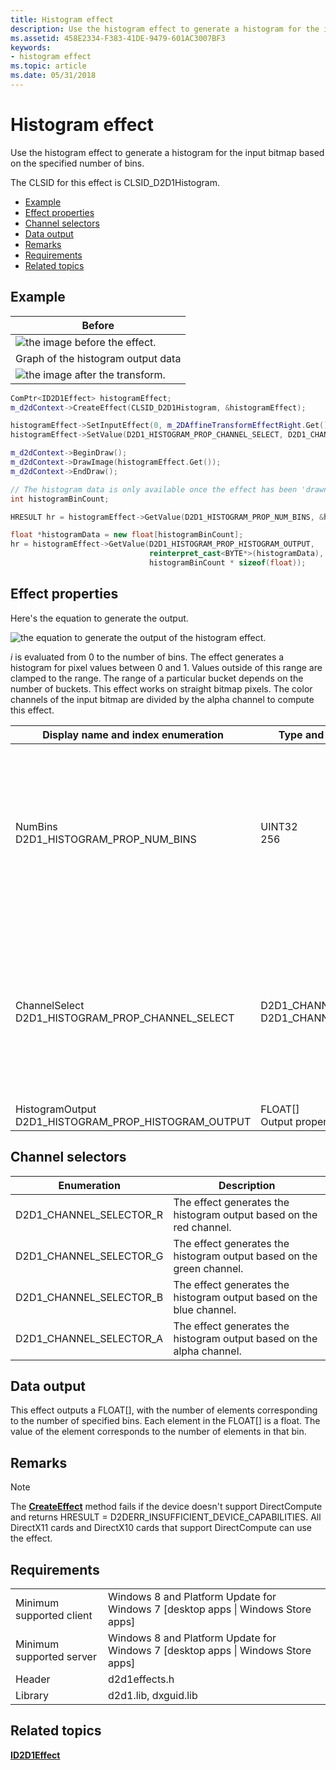 ```yaml
---
title: Histogram effect
description: Use the histogram effect to generate a histogram for the input bitmap based on the specified number of bins.
ms.assetid: 458E2334-F383-41DE-9479-601AC3007BF3
keywords:
- histogram effect
ms.topic: article
ms.date: 05/31/2018
---
```


# Histogram effect

Use the histogram effect to generate a histogram for the input bitmap based on the specified number of bins.

The CLSID for this effect is CLSID\_D2D1Histogram.

-   [Example](#example)
-   [Effect properties](#effect-properties)
-   [Channel selectors](#channel-selectors)
-   [Data output](#data-output)
-   [Remarks](#remarks)
-   [Requirements](#requirements)
-   [Related topics](#related-topics)

## Example



| Before                                                     |
|------------------------------------------------------------|
| ![the image before the effect.](images/default-before.jpg) |
| Graph of the histogram output data                         |
| ![the image after the transform.](images/33-histogram.png) |



 


```C++
ComPtr<ID2D1Effect> histogramEffect;
m_d2dContext->CreateEffect(CLSID_D2D1Histogram, &histogramEffect);

histogramEffect->SetInputEffect(0, m_2DAffineTransformEffectRight.Get());
histogramEffect->SetValue(D2D1_HISTOGRAM_PROP_CHANNEL_SELECT, D2D1_CHANNEL_SELECTOR_G);

m_d2dContext->BeginDraw();
m_d2dContext->DrawImage(histogramEffect.Get());
m_d2dContext->EndDraw();

// The histogram data is only available once the effect has been 'drawn'.
int histogramBinCount;

HRESULT hr = histogramEffect->GetValue(D2D1_HISTOGRAM_PROP_NUM_BINS, &histogramBinCount);

float *histogramData = new float[histogramBinCount];
hr = histogramEffect->GetValue(D2D1_HISTOGRAM_PROP_HISTOGRAM_OUTPUT, 
                               reinterpret_cast<BYTE*>(histogramData), 
                               histogramBinCount * sizeof(float));
```



## Effect properties

Here's the equation to generate the output.

![the equation to generate the output of the histogram effect.](images/histogram-formula.png)

*i* is evaluated from 0 to the number of bins. The effect generates a histogram for pixel values between 0 and 1. Values outside of this range are clamped to the range. The range of a particular bucket depends on the number of buckets. This effect works on straight bitmap pixels. The color channels of the input bitmap are divided by the alpha channel to compute this effect.



| Display name and index enumeration                                             | Type and default value                                                   | Description                                                                                                                                                                                   |
|--------------------------------------------------------------------------------|--------------------------------------------------------------------------|-----------------------------------------------------------------------------------------------------------------------------------------------------------------------------------------------|
| NumBins<br/> D2D1\_HISTOGRAM\_PROP\_NUM\_BINS<br/>                 | UINT32<br/> 256<br/>                                         | Specifies the number of bins used for the histogram. The range of intensity values that fall into a particular bucket depend on the number of specified buckets.                              |
| ChannelSelect<br/> D2D1\_HISTOGRAM\_PROP\_CHANNEL\_SELECT<br/>     | D2D1\_CHANNEL\_SELECTOR<br/> D2D1\_CHANNEL\_SELECTOR\_R<br/> | Specifies the channel used to generate the histogram. This effect has a single data output corresponding to the specified channel. See [Channel selectors](#channel-selectors) for more info. |
| HistogramOutput<br/> D2D1\_HISTOGRAM\_PROP\_HISTOGRAM\_OUTPUT<br/> | FLOAT\[\]<br/> Output property only.<br/>                    | The output array.                                                                                                                                                                             |



 

## Channel selectors



| Enumeration                | Description                                                           |
|----------------------------|-----------------------------------------------------------------------|
| D2D1\_CHANNEL\_SELECTOR\_R | The effect generates the histogram output based on the red channel.   |
| D2D1\_CHANNEL\_SELECTOR\_G | The effect generates the histogram output based on the green channel. |
| D2D1\_CHANNEL\_SELECTOR\_B | The effect generates the histogram output based on the blue channel.  |
| D2D1\_CHANNEL\_SELECTOR\_A | The effect generates the histogram output based on the alpha channel. |



 

## Data output

This effect outputs a FLOAT\[\], with the number of elements corresponding to the number of specified bins. Each element in the FLOAT\[\] is a float. The value of the element corresponds to the number of elements in that bin.

## Remarks

> [!Note]  
> The [**CreateEffect**](/windows/win32/api/d2d1_1/nf-d2d1_1-id2d1devicecontext-createeffect) method fails if the device doesn't support DirectCompute and returns HRESULT = D2DERR\_INSUFFICIENT\_DEVICE\_CAPABILITIES. All DirectX11 cards and DirectX10 cards that support DirectCompute can use the effect.

 

## Requirements



|                          |                                                                                    |
|--------------------------|------------------------------------------------------------------------------------|
| Minimum supported client | Windows 8 and Platform Update for Windows 7 \[desktop apps \| Windows Store apps\] |
| Minimum supported server | Windows 8 and Platform Update for Windows 7 \[desktop apps \| Windows Store apps\] |
| Header                   | d2d1effects.h                                                                      |
| Library                  | d2d1.lib, dxguid.lib                                                               |



 

## Related topics

<dl> <dt>

[**ID2D1Effect**](/windows/win32/api/d2d1_1/nn-d2d1_1-id2d1effect)
</dt> </dl>

 


